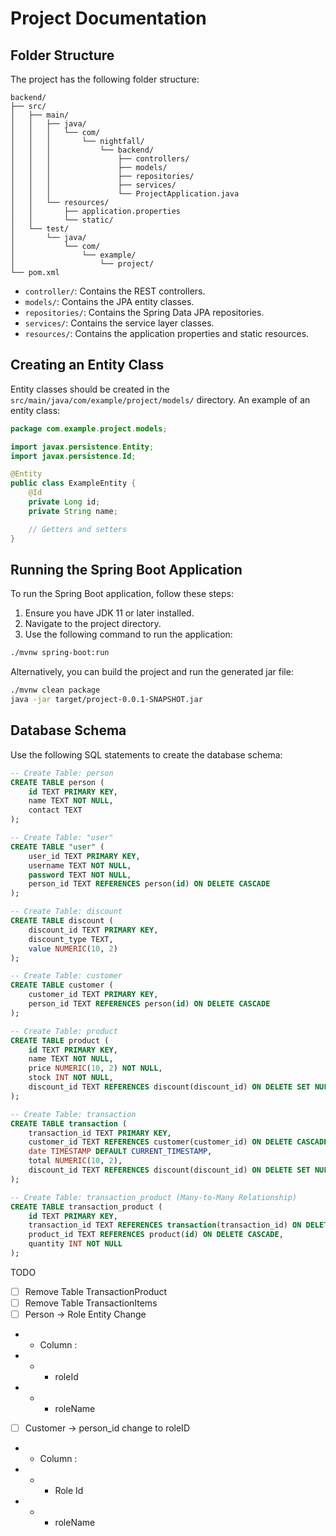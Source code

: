 # Project Documentation

## Folder Structure

The project has the following folder structure:

```
backend/
├── src/
│   ├── main/
│   │   ├── java/
│   │   │   └── com/
│   │   │       └── nightfall/
│   │   │           └── backend/
│   │   │               ├── controllers/
│   │   │               ├── models/
│   │   │               ├── repositories/
│   │   │               ├── services/
│   │   │               └── ProjectApplication.java
│   │   └── resources/
│   │       ├── application.properties
│   │       └── static/
│   └── test/
│       └── java/
│           └── com/
│               └── example/
│                   └── project/
└── pom.xml
```

- `controller/`: Contains the REST controllers.
- `models/`: Contains the JPA entity classes.
- `repositories/`: Contains the Spring Data JPA repositories.
- `services/`: Contains the service layer classes.
- `resources/`: Contains the application properties and static resources.

## Creating an Entity Class

Entity classes should be created in the `src/main/java/com/example/project/models/` directory. An example of an entity class:

```java
package com.example.project.models;

import javax.persistence.Entity;
import javax.persistence.Id;

@Entity
public class ExampleEntity {
    @Id
    private Long id;
    private String name;

    // Getters and setters
}
```

## Running the Spring Boot Application

To run the Spring Boot application, follow these steps:

1. Ensure you have JDK 11 or later installed.
2. Navigate to the project directory.
3. Use the following command to run the application:

```sh
./mvnw spring-boot:run
```

Alternatively, you can build the project and run the generated jar file:

```sh
./mvnw clean package
java -jar target/project-0.0.1-SNAPSHOT.jar
```

## Database Schema

Use the following SQL statements to create the database schema:

```sql
-- Create Table: person
CREATE TABLE person (
    id TEXT PRIMARY KEY,
    name TEXT NOT NULL,
    contact TEXT
);

-- Create Table: "user"
CREATE TABLE "user" (
    user_id TEXT PRIMARY KEY,
    username TEXT NOT NULL,
    password TEXT NOT NULL,
    person_id TEXT REFERENCES person(id) ON DELETE CASCADE
);

-- Create Table: discount
CREATE TABLE discount (
    discount_id TEXT PRIMARY KEY,
    discount_type TEXT,
    value NUMERIC(10, 2)
);

-- Create Table: customer
CREATE TABLE customer (
    customer_id TEXT PRIMARY KEY,
    person_id TEXT REFERENCES person(id) ON DELETE CASCADE
);

-- Create Table: product
CREATE TABLE product (
    id TEXT PRIMARY KEY,
    name TEXT NOT NULL,
    price NUMERIC(10, 2) NOT NULL,
    stock INT NOT NULL,
    discount_id TEXT REFERENCES discount(discount_id) ON DELETE SET NULL
);

-- Create Table: transaction
CREATE TABLE transaction (
    transaction_id TEXT PRIMARY KEY,
    customer_id TEXT REFERENCES customer(customer_id) ON DELETE CASCADE,
    date TIMESTAMP DEFAULT CURRENT_TIMESTAMP,
    total NUMERIC(10, 2),
    discount_id TEXT REFERENCES discount(discount_id) ON DELETE SET NULL
);

-- Create Table: transaction_product (Many-to-Many Relationship)
CREATE TABLE transaction_product (
    id TEXT PRIMARY KEY,
    transaction_id TEXT REFERENCES transaction(transaction_id) ON DELETE CASCADE,
    product_id TEXT REFERENCES product(id) ON DELETE CASCADE,
    quantity INT NOT NULL
);
```


TODO 
- [ ] Remove Table TransactionProduct
- [ ] Remove Table TransactionItems
- [ ] Person -> Role Entity Change
- - Column : 
- - - roleId
- - - roleName
- [ ] Customer -> person_id change to roleID
- - Column : 
- - - Role Id
- - - roleName
